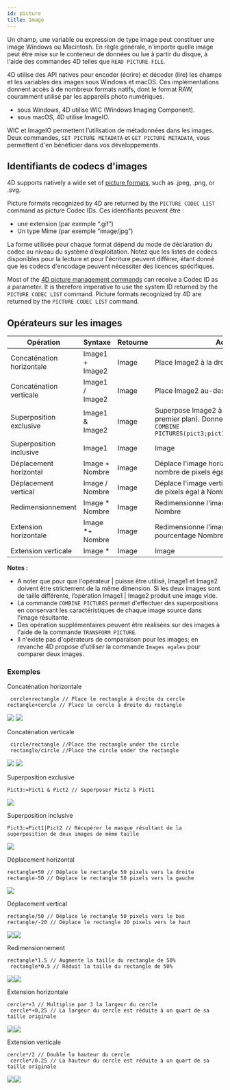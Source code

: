 ```yaml
---
id: picture
title: Image
---
```


Un champ, une variable ou expression de type image peut constituer une image Windows ou Macintosh. En règle générale, n'importe quelle image peut être mise sur le conteneur de données ou lue à partir du disque, à l'aide des commandes 4D telles que `READ PICTURE FILE`.

4D utilise des API natives pour encoder (écrire) et décoder (lire) les champs et les variables des images sous Windows et macOS. Ces implémentations donnent accès à de nombreux formats natifs, dont le format RAW, couramment utilisé par les appareils photo numériques.

*   sous Windows, 4D utilise WIC (Windows Imaging Component).
*   sous macOS, 4D utilise ImageIO.

WIC et ImageIO permettent l’utilisation de métadonnées dans les images. Deux commandes, `SET PICTURE METADATA` et `GET PICTURE METADATA`, vous permettent d'en bénéficier dans vos développements.

## Identifiants de codecs d'images

4D supports natively a wide set of [picture formats](FormEditor/pictures.md#native-formats-supported), such as .jpeg, .png, or .svg.

Picture formats recognized by 4D are returned by the `PICTURE CODEC LIST` command as picture Codec IDs.  Ces identifiants peuvent être :

*   une extension (par exemple “.gif”)
*   Un type Mime (par exemple “image/jpg”)

La forme utilisée pour chaque format dépend du mode de déclaration du codec au niveau du système d’exploitation. Notez que les listes de codecs disponibles pour la lecture et pour l'écriture peuvent différer, étant donné que les codecs d'encodage peuvent nécessiter des licences spécifiques.

Most of the [4D picture management commands](https://doc.4d.com/4Dv18/4D/18/Pictures.201-4504337.en.html) can receive a Codec ID as a parameter. It is therefore imperative to use the system ID returned by the `PICTURE CODEC LIST` command. Picture formats recognized by 4D are returned by the `PICTURE CODEC LIST` command.



## Opérateurs sur les images

| Opération                 | Syntaxe         | Retourne | Action                                                                                                                                                                              |
| ------------------------- | --------------- | -------- | ----------------------------------------------------------------------------------------------------------------------------------------------------------------------------------- |
| Concaténation horizontale | Image1 + Image2 | Image    | Place Image2 à la droite d'Image1                                                                                                                                                   |
| Concaténation verticale   | Image1 / Image2 | Image    | Place Image2 au-dessous d'Image1                                                                                                                                                    |
| Superposition exclusive   | Image1 & Image2 | Image    | Superpose Image2 à Image1 (Image2 est au premier plan). Donne le même résultat que `COMBINE PICTURES(pict3;pict1;Superposition;pict2)`                                              |
| Superposition inclusive   | Image1          | Image    | Image    | Superpose Image2 à Image1 et retourne le masque résultant si les deux images sont de même taille. Donne le même résultat que `$equal:=Equal pictures(Pict1;Pict2;Pict3)` |
| Déplacement horizontal    | Image + Nombre  | Image    | Déplace l'image horizontalement d'un nombre de pixels égal à Nombre                                                                                                                 |
| Déplacement vertical      | Image / Nombre  | Image    | Déplace l'image verticalement d'un nombre de pixels égal à Nombre                                                                                                                   |
| Redimensionnement         | Image * Nombre  | Image    | Redimensionne l'image au pourcentage Nombre                                                                                                                                         |
| Extension horizontale     | Image *+ Nombre | Image    | Redimensionne l'image horizontalement au pourcentage Nombre                                                                                                                         |
| Extension verticale       | Image *         | Image    | Image    | Redimensionne l'image verticalement au pourcentage Nombre                                                                                                                |

**Notes :**

- A noter que pour que l'opérateur | puisse être utilisé, Image1 et Image2 doivent être strictement de la même dimension. Si les deux images sont de taille différente, l’opération Image1 | Image2 produit une image vide.
- La commande `COMBINE PICTURES` permet d'effectuer des superpositions en conservant les caractéristiques de chaque image source dans l'image résultante.
- Des opération supplémentaires peuvent être réalisées sur des images à l'aide de la commande `TRANSFORM PICTURE`.
- Il n'existe pas d'opérateurs de comparaison pour les images; en revanche 4D propose d'utiliser la commande `Images egales` pour comparer deux images.


### Exemples

Concaténation horizontale
```4d
 cercle+rectangle // Place le rectangle à droite du cercle
rectangle+cercle // Place le cercle à droite du rectangle
```
![](assets/en/Concepts/concatHor.en.png) ![](assets/en/Concepts/concatHor2.en.png)

Concaténation verticale
```4d
 circle/rectangle //Place the rectangle under the circle
 rectangle/circle //Place the circle under the rectangle
```
![](assets/en/Concepts/concatVer.en.png) ![](assets/en/Concepts/concatVer2.en.png)

Superposition exclusive
```4d
Pict3:=Pict1 & Pict2 // Superposer Pict2 à Pict1
```
![](assets/en/Concepts/superimpoExc.fr.png)

Superposition inclusive
```4d
Pict3:=Pict1|Pict2 // Récupérer le masque résultant de la superposition de deux images de même taille
```
![](assets/en/Concepts/superimpoInc.fr.png)

Déplacement horizontal
```4d
rectangle+50 // Déplace le rectangle 50 pixels vers la droite
rectangle-50 // Déplace le rectangle 50 pixels vers la gauche
```
![](assets/en/Concepts/hormove.en.png)

Déplacement vertical

```4d
rectangle/50 // Déplace le rectangle 50 pixels vers le bas
rectangle/-20 // Déplace le rectangle 20 pixels vers le haut
```
![](assets/en/Concepts/vertmove.en.png)![](assets/en/Concepts/vertmove2.en.png)

Redimensionnement

```4d
rectangle*1.5 // Augmente la taille du rectangle de 50%
 rectangle*0.5 // Réduit la taille du rectangle de 50%
```
![](assets/en/Concepts/resize.en.png)![](assets/en/Concepts/resisze2.en.png)

Extension horizontale

```4d
cercle*+3 // Multiplie par 3 la largeur du cercle
 cercle*+0,25 // La largeur du cercle est réduite à un quart de sa taille originale
```

![](assets/en/Concepts/Horscaling.en.png)![](assets/en/Concepts/Horscaling2.en.png)

Extension verticale

```4d
cercle*/2 // Double la hauteur du cercle
 cercle*/0.25 // La hauteur du cercle est réduite à un quart de sa taille originale
```

![](assets/en/Concepts/vertscaling.en.png)![](assets/en/Concepts/veticalscaling2.en.png)
